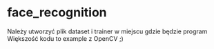 # face_recognition
Należy utworzyć plik dataset i trainer w miejscu gdzie będzie program
Większość kodu to example z OpenCV ;) 
